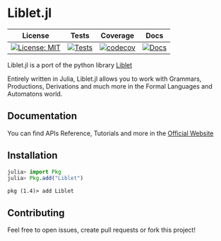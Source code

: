 # Liblet.jl

| License | Tests | Coverage | Docs |
| :----: | :----: | :----: | :----: |
| [![License: MIT](https://img.shields.io/badge/License-MIT-blue.svg)](https://opensource.org/licenses/MIT) | [![Tests](https://github.com/manuelelucchi/Liblet.jl/workflows/Tests/badge.svg)](https://github.com/manuelelucchi/Liblet.jl/actions?query=workflow%3ATests) | [![codecov](https://codecov.io/gh/manuelelucchi/Liblet.jl/branch/master/graph/badge.svg)](https://codecov.io/gh/manuelelucchi/Liblet.jl) | [![Docs](https://github.com/manuelelucchi/Liblet.jl/workflows/Docs/badge.svg)](https://github.com/manuelelucchi/Liblet.jl/actions?query=workflow%3ADocs) |

Liblet.jl is a port of the python library [Liblet](https://github.com/let-unimi/liblet)

Entirely written in Julia, Liblet.jl allows you to work with Grammars, Productions, Derivations and much more in the Formal Languages and Automatons world.

## Documentation

You can find APIs Reference, Tutorials and more in the [Official Website](https://manuelelucchi.github.io/Liblet.jl/dev)

## Installation

```julia
julia> import Pkg
julia> Pkg.add("Liblet")
```

```
pkg (1.4)> add Liblet
```

## Contributing

Feel free to open issues, create pull requests or fork this project!
